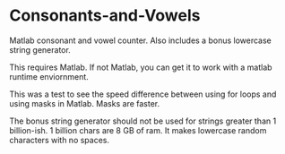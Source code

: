 # Consonants-and-Vowels
Matlab consonant and vowel counter. Also includes a bonus lowercase string generator. 


This requires Matlab. If not Matlab, you can get it to work with a matlab runtime enviornment.

This was a test to see the speed difference between using for loops and using masks in Matlab. Masks are faster. 

The bonus string generator should not be used for strings greater than 1 billion-ish. 1 billion chars are 8 GB of ram. It makes lowercase random characters with no spaces.

